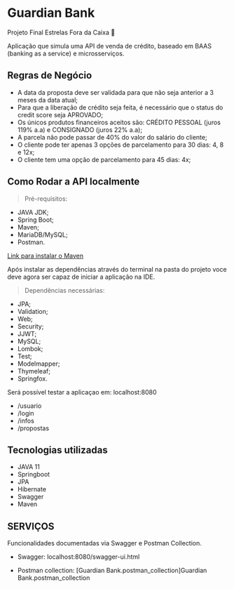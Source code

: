 # Guardian Bank

Projeto Final Estrelas Fora da Caixa 🌟

Aplicação que simula uma API de venda de crédito, baseado em BAAS (banking as a service) e microsserviços.

## Regras de Negócio

- A data da proposta deve ser validada para que não seja anterior a 3 meses da data atual;
- Para que a liberação de crédito seja feita, é necessário que o status do credit score seja APROVADO;
- Os únicos produtos financeiros aceitos são: CRÉDITO PESSOAL (juros 119% a.a) e CONSIGNADO (juros 22% a.a);
- A parcela não pode passar de 40% do valor do salário do cliente;
- O cliente pode ter apenas 3 opções de parcelamento para 30 dias: 4, 8 e 12x;
- O cliente tem uma opção de parcelamento para 45 dias: 4x;

## Como Rodar a API localmente

> Pré-requisitos:

- JAVA JDK;
- Spring Boot;
- Maven;
- MariaDB/MySQL;
- Postman.

[Link para instalar o Maven](https://maven.apache.org/download.cgi)

Após instalar as dependências através do terminal na pasta do projeto voce deve agora ser capaz de iniciar a aplicação na IDE.

> Dependências necessárias:

- JPA;
- Validation;
- Web;
- Security;
- JJWT;
- MySQL;
- Lombok;
- Test;
- Modelmapper;
- Thymeleaf;
- Springfox.

Será possível testar a aplicaçao em: localhost:8080

- /usuario
- /login
- /infos
- /propostas

## Tecnologias utilizadas

- JAVA 11
- Springboot
- JPA
- Hibernate
- Swagger
- Maven

## SERVIÇOS

Funcionalidades documentadas via Swagger e Postman Collection.

- Swagger:  localhost:8080/swagger-ui.html

- Postman collection: [Guardian Bank.postman_collection]Guardian Bank.postman_collection

